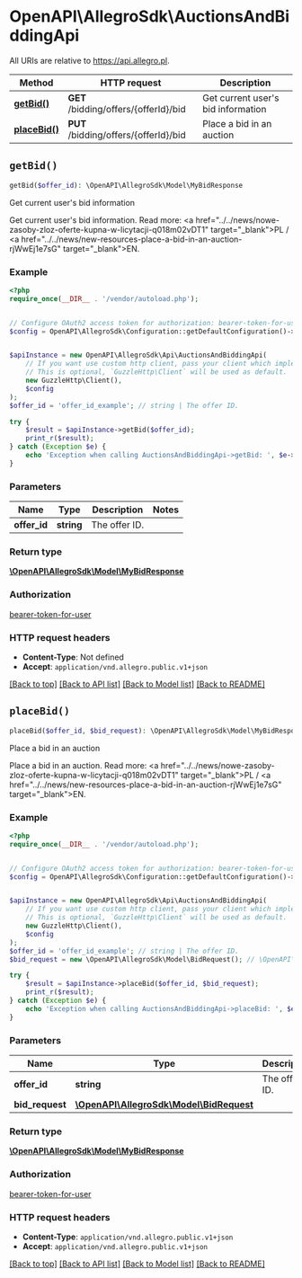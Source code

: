 # OpenAPI\AllegroSdk\AuctionsAndBiddingApi

All URIs are relative to https://api.allegro.pl.

Method | HTTP request | Description
------------- | ------------- | -------------
[**getBid()**](AuctionsAndBiddingApi.md#getBid) | **GET** /bidding/offers/{offerId}/bid | Get current user&#39;s bid information
[**placeBid()**](AuctionsAndBiddingApi.md#placeBid) | **PUT** /bidding/offers/{offerId}/bid | Place a bid in an auction


## `getBid()`

```php
getBid($offer_id): \OpenAPI\AllegroSdk\Model\MyBidResponse
```

Get current user's bid information

Get current user's bid information. Read more: <a href=\"../../news/nowe-zasoby-zloz-oferte-kupna-w-licytacji-q018m02vDT1\" target=\"_blank\">PL</a> / <a href=\"../../news/new-resources-place-a-bid-in-an-auction-rjWwEj1e7sG\" target=\"_blank\">EN</a>.

### Example

```php
<?php
require_once(__DIR__ . '/vendor/autoload.php');


// Configure OAuth2 access token for authorization: bearer-token-for-user
$config = OpenAPI\AllegroSdk\Configuration::getDefaultConfiguration()->setAccessToken('YOUR_ACCESS_TOKEN');


$apiInstance = new OpenAPI\AllegroSdk\Api\AuctionsAndBiddingApi(
    // If you want use custom http client, pass your client which implements `GuzzleHttp\ClientInterface`.
    // This is optional, `GuzzleHttp\Client` will be used as default.
    new GuzzleHttp\Client(),
    $config
);
$offer_id = 'offer_id_example'; // string | The offer ID.

try {
    $result = $apiInstance->getBid($offer_id);
    print_r($result);
} catch (Exception $e) {
    echo 'Exception when calling AuctionsAndBiddingApi->getBid: ', $e->getMessage(), PHP_EOL;
}
```

### Parameters

Name | Type | Description  | Notes
------------- | ------------- | ------------- | -------------
 **offer_id** | **string**| The offer ID. |

### Return type

[**\OpenAPI\AllegroSdk\Model\MyBidResponse**](../Model/MyBidResponse.md)

### Authorization

[bearer-token-for-user](../../README.md#bearer-token-for-user)

### HTTP request headers

- **Content-Type**: Not defined
- **Accept**: `application/vnd.allegro.public.v1+json`

[[Back to top]](#) [[Back to API list]](../../README.md#endpoints)
[[Back to Model list]](../../README.md#models)
[[Back to README]](../../README.md)

## `placeBid()`

```php
placeBid($offer_id, $bid_request): \OpenAPI\AllegroSdk\Model\MyBidResponse
```

Place a bid in an auction

Place a bid in an auction. Read more: <a href=\"../../news/nowe-zasoby-zloz-oferte-kupna-w-licytacji-q018m02vDT1\" target=\"_blank\">PL</a> / <a href=\"../../news/new-resources-place-a-bid-in-an-auction-rjWwEj1e7sG\" target=\"_blank\">EN</a>.

### Example

```php
<?php
require_once(__DIR__ . '/vendor/autoload.php');


// Configure OAuth2 access token for authorization: bearer-token-for-user
$config = OpenAPI\AllegroSdk\Configuration::getDefaultConfiguration()->setAccessToken('YOUR_ACCESS_TOKEN');


$apiInstance = new OpenAPI\AllegroSdk\Api\AuctionsAndBiddingApi(
    // If you want use custom http client, pass your client which implements `GuzzleHttp\ClientInterface`.
    // This is optional, `GuzzleHttp\Client` will be used as default.
    new GuzzleHttp\Client(),
    $config
);
$offer_id = 'offer_id_example'; // string | The offer ID.
$bid_request = new \OpenAPI\AllegroSdk\Model\BidRequest(); // \OpenAPI\AllegroSdk\Model\BidRequest

try {
    $result = $apiInstance->placeBid($offer_id, $bid_request);
    print_r($result);
} catch (Exception $e) {
    echo 'Exception when calling AuctionsAndBiddingApi->placeBid: ', $e->getMessage(), PHP_EOL;
}
```

### Parameters

Name | Type | Description  | Notes
------------- | ------------- | ------------- | -------------
 **offer_id** | **string**| The offer ID. |
 **bid_request** | [**\OpenAPI\AllegroSdk\Model\BidRequest**](../Model/BidRequest.md)|  | [optional]

### Return type

[**\OpenAPI\AllegroSdk\Model\MyBidResponse**](../Model/MyBidResponse.md)

### Authorization

[bearer-token-for-user](../../README.md#bearer-token-for-user)

### HTTP request headers

- **Content-Type**: `application/vnd.allegro.public.v1+json`
- **Accept**: `application/vnd.allegro.public.v1+json`

[[Back to top]](#) [[Back to API list]](../../README.md#endpoints)
[[Back to Model list]](../../README.md#models)
[[Back to README]](../../README.md)
